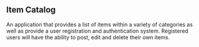 ## Item Catalog

An application that provides a list of items within a variety of categories as well as provide a user registration and authentication system.
Registered users will have the ability to post, edit and delete their own items.  
